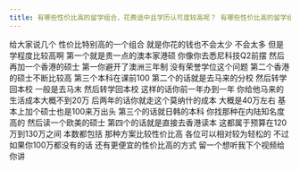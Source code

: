 ```yaml
---
title: 有哪些性价比高的留学组合，花费适中且学历认可度较高呢？ 有哪些性价比高的留学组合，花费适中且学历认可度较高呢？
---
```

给大家说几个
性价比特别高的一个组合
就是你花的钱也不会太少
不会太多
但是学程度比较高啊
第一个就是贵一点的澳本家港硕
你像你去悉尼科技Q2前摆
然后再加一个香港的硕士
第一你避开了澳洲三年制
没有荣誉学位这个问题
第二个香港的硕士不断比较高
第三个本科在课前100
第二个的话就是去马来的分校
然后转学回本校
一般是去马末
然后转学回本校
这样的话你前一年办到一年
你给他马来的生活成本大概不到20万
后两年的话你就走这个莫纳什的成本
大概是40万左右
基本上加个硕士也是100来万出头
第三个的话就日韩的本科
你找那种在内陆知名度高的
然后读一个欧美的硕士
第四个的话就是直接去香港读本
这都属于预算在120万到130万之间
本数都包括
那种方案比较性价比高
各位可以相对较为轻松的
不过如果你100万都没有的话
还有更便宜的性价比高的方式
留一个想听我下个视频给你讲

